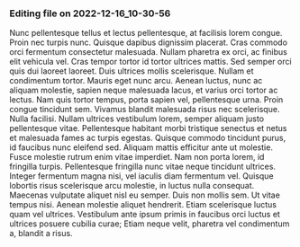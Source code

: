 

### Editing file on 2022-12-16_10-30-56

Nunc pellentesque tellus et lectus pellentesque, at facilisis lorem congue. Proin nec turpis nunc. Quisque dapibus dignissim placerat. Cras commodo orci fermentum consectetur malesuada. Nullam pharetra ex orci, ac finibus elit vehicula vel. Cras tempor tortor id tortor ultrices mattis. Sed semper orci quis dui laoreet laoreet. Duis ultrices mollis scelerisque. Nullam et condimentum tortor. Mauris eget nunc arcu.
Aenean luctus, nunc ac aliquam molestie, sapien neque malesuada lacus, et varius orci tortor ac lectus. Nam quis tortor tempus, porta sapien vel, pellentesque urna. Proin congue tincidunt sem. Vivamus blandit malesuada risus nec scelerisque. Nulla facilisi. Nullam ultrices vestibulum lorem, semper aliquam justo pellentesque vitae. Pellentesque habitant morbi tristique senectus et netus et malesuada fames ac turpis egestas. Quisque commodo tincidunt purus, id faucibus nunc eleifend sed. Aliquam mattis efficitur ante ut molestie. Fusce molestie rutrum enim vitae imperdiet.
Nam non porta lorem, id fringilla turpis. Pellentesque fringilla nunc vitae neque tincidunt ultrices. Integer fermentum magna nisi, vel iaculis diam fermentum vel. Quisque lobortis risus scelerisque arcu molestie, in luctus nulla consequat. Maecenas vulputate aliquet nisl eu semper. Duis non mollis sem. Ut vitae tempus nisi. Aenean molestie aliquet hendrerit. Etiam scelerisque luctus quam vel ultrices. Vestibulum ante ipsum primis in faucibus orci luctus et ultrices posuere cubilia curae; Etiam neque velit, pharetra vel condimentum a, blandit a risus.


